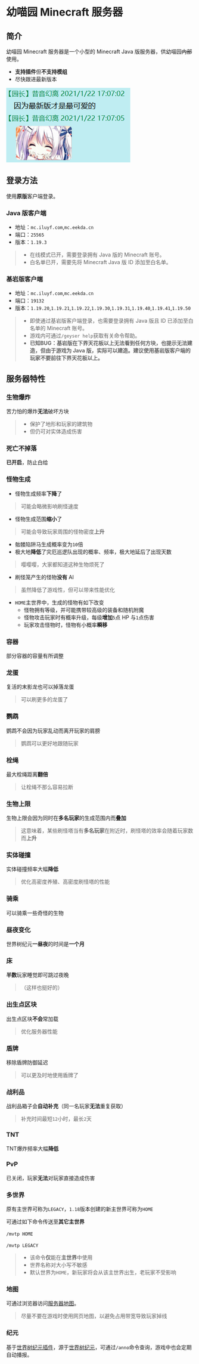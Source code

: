 # 幼喵园 Minecraft 服务器

## 简介

幼喵园 Minecraft 服务器是一个小型的 Minecraft Java 版服务器，供幼喵园~~内部~~使用。

* **支持插件**但**不支持模组**
* 尽快跟进最新版本

![因为最新版才是最可爱的](https://github.com/Kittengarten-Official/Kittengarten/blob/%E4%B8%BB%E5%88%86%E6%94%AF/%E6%8F%92%E5%9B%BE/%E5%9B%A0%E4%B8%BA%E6%9C%80%E6%96%B0%E7%89%88%E6%89%8D%E6%98%AF%E6%9C%80%E5%8F%AF%E7%88%B1%E7%9A%84.png#pic_center "By 园长")

## 登录方法

使用**原版**客户端登录。

### Java 版客户端

* 地址：`mc.iluyf.com`,`mc.eekda.cn`
* 端口：`25565`
* 版本：`1.19.3`
>
> * 在线模式已开，需要登录拥有 Java 版的 Minecraft 账号。
> * 白名单已开，需要先将 Minecraft Java 版 ID 添加至白名单。
>
### 基岩版客户端

* 地址：`mc.iluyf.com`,`mc.eekda.cn`
* 端口：`19132`
* 版本：`1.19.20`,`1.19.21`,`1.19.22`,`1.19.30`,`1.19.31`,`1.19.40`,`1.19.41`,`1.19.50`
>
> * 即使通过基岩版客户端登录，也需要登录拥有 Java 版且 ID 已添加至白名单的 Minecraft 账号。
> * 游戏内可通过`/geyser help`获取有关命令帮助。
> * **已知BUG：基岩版在下界天花板以上无法看到任何方块，也提示无法建造，但由于游戏为 Java 版，实际可以建造。建议使用基岩版客户端的玩家不要前往下界天花板以上。**
>
## 服务器特性

### 生物爆炸

苦力怕的爆炸**无法**破坏方块
>
> * 保护了地形和玩家的建筑物
> * 但仍可对实体造成伤害
>
### 死亡不掉落

**已开启**，防止白给

### 怪物生成

* 怪物生成频率**下降**了

> 可能会略微影响刷怪速度

* 怪物生成范围**缩小**了

> 可能会导致玩家周围的怪物密度**上升**

* 骷髅陷阱马生成概率变为`10`倍
* 极大地**降低**了灾厄巡逻队出现的概率、频率，极大地延后了出现天数

> 嘤嘤嘤，大家都知道这种生物烦死了

* 刷怪笼产生的怪物**没有** AI

> 虽然降低了游戏性，但可以带来性能优化

* `HOME`主世界中，生成的怪物有如下改变
  * 怪物拥有等级，并可能携带较高级的装备和随机附魔
  * 怪物攻击玩家时有概率升级，每级**增加**`5`点 HP 与`1`点伤害
  * 玩家攻击怪物时，怪物有小概率**瞬移**

### 容器

部分容器的容量有所调整

### 龙蛋

复活的末影龙也可以掉落龙蛋
> 可以刷更多的龙蛋了

### 鹦鹉

鹦鹉不会因为玩家乱动而离开玩家的肩膀
> 鹦鹉可以更好地跟随玩家

### 栓绳

最大栓绳距离**翻倍**
> 让栓绳不那么容易拉断

### 生物上限

生物上限会因为同时在**多名玩家**的生成范围内而**叠加**
> 这意味着，某些刷怪塔当有**多名玩家**在附近时，刷怪塔的效率会随着玩家数而**上升**

### 实体碰撞

实体碰撞频率大幅**降低**
> 优化高密度养殖、高密度刷怪塔的性能

### 骑乘

可以骑乘一些奇怪的生物

### 昼夜变化

世界树纪元**一昼夜**的时间是**一个月**

### 床

**半数**玩家睡觉即可跳过夜晚
> （这样也挺好的）

### 出生点区块

出生点区块**不会**常加载
> 优化服务器性能

### 盾牌

移除盾牌防御延迟
> 可以更及时地使用盾牌了

### 战利品

战利品箱子会**自动补充**（同一名玩家**无法**重复获取）
> 补充时间最短`12`小时，最长`2`天

### TNT

TNT爆炸频率大幅**降低**

### PvP

已关闭，玩家**无法**对玩家直接造成伤害

### 多世界

原有主世界可称为`LEGACY`，`1.18`版本创建的新主世界可称为`HOME`

可通过如下命令传送至**其它主世界**

`/mvtp HOME`

`/mvtp LEGACY`
>
> * 该命令**仅**能在**主世界**中使用
> * 世界名称对大小写不敏感
> * 默认世界为`HOME`，新玩家将会从该主世界出生，老玩家不受影响
>
### 地图

可通过浏览器访问[服务器地图](https://map.iluyf.com/)。
> 尽量不要在游戏时使用网页地图，以避免占用带宽导致玩家掉线

### 纪元

基于[世界树纪元插件](https://github.com/Kittengarten/KittenAnnoPaper)，源于[世界树纪元](https://github.com/Kittengarten/WorldTreeAnno)，可通过`/anno`命令查询，游戏中也会定期自动播报。
